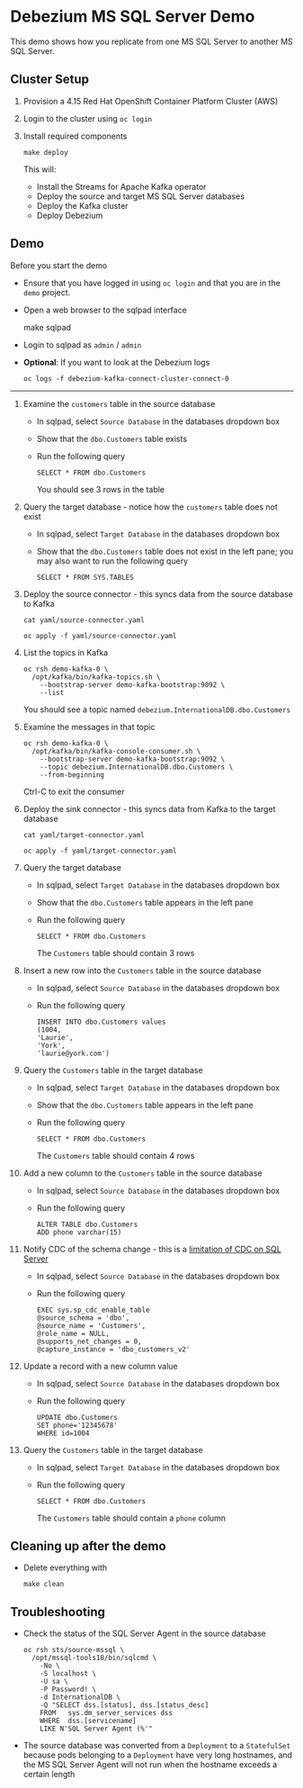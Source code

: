 # Debezium MS SQL Server Demo

This demo shows how you replicate from one MS SQL Server to another MS SQL Server.

## Cluster Setup

01. Provision a 4.15 Red Hat OpenShift Container Platform Cluster (AWS)

01. Login to the cluster using `oc login`

01. Install required components

		make deploy
	
	This will:
	
	*   Install the Streams for Apache Kafka operator
	*   Deploy the source and target MS SQL Server databases
	*   Deploy the Kafka cluster
	*   Deploy Debezium


## Demo

Before you start the demo

*   Ensure that you have logged in using `oc login` and that you are in the `demo` project.

*    Open a web browser to the sqlpad interface

		make sqlpad

*   Login to sqlpad as `admin` / `admin`

*   **Optional**: If you want to look at the Debezium logs

		oc logs -f debezium-kafka-connect-cluster-connect-0

---

01. Examine the `customers` table in the source database

	*   In sqlpad, select `Source Database` in the databases dropdown box

	*   Show that the `dbo.Customers` table exists

	*   Run the following query

			SELECT * FROM dbo.Customers

		You should see 3 rows in the table

01. Query the target database - notice how the `customers` table does not exist

	*   In sqlpad, select `Target Database` in the databases dropdown box

	*   Show that the `dbo.Customers` table does not exist in the left pane; you may also want to run the following query

			SELECT * FROM SYS.TABLES

01. Deploy the source connector - this syncs data from the source database to Kafka

		cat yaml/source-connector.yaml

		oc apply -f yaml/source-connector.yaml

01. List the topics in Kafka

		oc rsh demo-kafka-0 \
		  /opt/kafka/bin/kafka-topics.sh \
		    --bootstrap-server demo-kafka-bootstrap:9092 \
		    --list

	You should see a topic named `debezium.InternationalDB.dbo.Customers`
	
01. Examine the messages in that topic

		oc rsh demo-kafka-0 \
		  /opt/kafka/bin/kafka-console-consumer.sh \
		    --bootstrap-server demo-kafka-bootstrap:9092 \
		    --topic debezium.InternationalDB.dbo.Customers \
		    --from-beginning

	Ctrl-C to exit the consumer

01. Deploy the sink connector - this syncs data from Kafka to the target database

		cat yaml/target-connector.yaml

		oc apply -f yaml/target-connector.yaml

01. Query the target database

	*   In sqlpad, select `Target Database` in the databases dropdown box

	*   Show that the `dbo.Customers` table appears in the left pane

	*   Run the following query

			SELECT * FROM dbo.Customers

		The `Customers` table should contain 3 rows

01. Insert a new row into the `Customers` table in the source database

	*   In sqlpad, select `Source Database` in the databases dropdown box

	*   Run the following query

			INSERT INTO dbo.Customers values
		    (1004,
		    'Laurie',
		    'York',
		    'laurie@york.com')

01. Query the `Customers` table in the target database

	*   In sqlpad, select `Target Database` in the databases dropdown box

	*   Show that the `dbo.Customers` table appears in the left pane

	*   Run the following query

			SELECT * FROM dbo.Customers

		The `Customers` table should contain 4 rows

01. Add a new column to the `Customers` table in the source database

	*   In sqlpad, select `Source Database` in the databases dropdown box

	*   Run the following query

			ALTER TABLE dbo.Customers
		    ADD phone varchar(15)

01. Notify CDC of the schema change - this is a [limitation of CDC on SQL Server](https://debezium.io/documentation/reference/stable/connectors/sqlserver.html#sqlserver-schema-evolution)

	*   In sqlpad, select `Source Database` in the databases dropdown box

	*   Run the following query

			EXEC sys.sp_cdc_enable_table
		    @source_schema = 'dbo',
		    @source_name = 'Customers',
		    @role_name = NULL,
		    @supports_net_changes = 0,
		    @capture_instance = 'dbo_customers_v2'

01. Update a record with a new column value

	*   In sqlpad, select `Source Database` in the databases dropdown box

	*   Run the following query

			UPDATE dbo.Customers
		    SET phone='12345678'
		    WHERE id=1004

01. Query the `Customers` table in the target database

	*   In sqlpad, select `Target Database` in the databases dropdown box

	*   Run the following query

			SELECT * FROM dbo.Customers

		The `Customers` table should contain a `phone` column


## Cleaning up after the demo

*   Delete everything with

		make clean


## Troubleshooting

*   Check the status of the SQL Server Agent in the source database

		oc rsh sts/source-mssql \
		  /opt/mssql-tools18/bin/sqlcmd \
		    -No \
		    -S localhost \
		    -U sa \
		    -P Password! \
		    -d InternationalDB \
		    -Q "SELECT dss.[status], dss.[status_desc]
		    FROM   sys.dm_server_services dss
		    WHERE  dss.[servicename]
		    LIKE N'SQL Server Agent (%'"

*   The source database was converted from a `Deployment` to a `StatefulSet` because pods belonging to a `Deployment` have very long hostnames, and the MS SQL Server Agent will not run when the hostname exceeds a certain length
